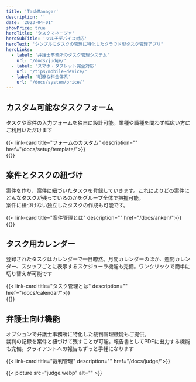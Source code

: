```yaml
---
title: 'TaskManager'
description: ''
date: '2023-04-01'
showPrice: true
heroTitle: 'タスクマネージャ'
heroSubTitle: 'マルチデバイス対応'
heroText: 'シンプルにタスクの管理に特化したクラウド型タスク管理アプリ'
heroLinks:
  - label: '弁護士事務所のタスク管理システム'
    url: '/docs/judge/'
  - label: 'スマホ・タブレット完全対応'
    url: '/tips/mobile-device/'
  - label: '明瞭な料金体系'
    url: '/docs/system/price/'
---
```


<!-- ▼自作できる -->
<div class="container my-5" id="nocode-custom-daily-report">
<div class="row align-items-center rounded-3 border shadow-lg">
<div class="col-lg-7">
<h2 class="display-4 fw-bold text-body-emphasis lh-1">カスタム可能なタスクフォーム</h2>
<p class="lead">

タスクや案件の入力フォームを独自に設計可能。業種や職種を問わず幅広い方にご利用いただけます

</p>
{{< link-card title="フォームのカスタム" description="" href="/docs/setup/template/">}}
</div>
<div class="col-lg-9">
{{<iTablet filename="test" msg="テスト" alice="ok">}}

</div>
</div>
</div>

<!-- ▼案件・タスク -->
<div class="container my-5" id="nocode-custom-daily-report">
<div class="row align-items-center rounded-3 border shadow-lg">
<div class="col-lg-7">
<h2 class="display-4 fw-bold text-body-emphasis lh-1">案件とタスクの紐づけ</h2>
<p class="lead">

案件を作り、案件に紐づいたタスクを登録していきます。これによりどの案件にどんなタスクが残っているのかをグループ全体で把握可能。  
案件に紐づけない独立したタスクの作成も可能です。

</p>
{{< link-card title="案件管理とは" description="" href="/docs/anken/">}}
</div>
<div class="col-lg-9">
{{<iTablet filename="test" msg="テスト" alice="ok">}}

</div>
</div>
</div>

<!-- ▼カレンダー -->
<div class="container my-5" id="nocode-custom-daily-report">
<div class="row align-items-center rounded-3 border shadow-lg">
<div class="col-lg-7">
<h2 class="display-4 fw-bold text-body-emphasis lh-1">タスク用カレンダー</h2>
<p class="lead">

登録されたタスクはカレンダーで一目瞭然。月間カレンダーのほか、週間カレンダー、スタッフごとに表示するスケジューラ機能も完備。ワンクリックで簡単に切り替えが可能です

</p>
{{< link-card title="タスク管理とは" description="" href="/docs/calendar/">}}
</div>
<div class="col-lg-9">
{{<iTablet filename="month" msg="カレンダ" alice="ok">}}

</div>
</div>
</div>

<!-- ▼カレンダー -->
<div class="container my-5" id="nocode-custom-daily-report">
<div class="row align-items-center rounded-3 border shadow-lg">
<div class="col-lg-7">
<h2 class="display-4 fw-bold text-body-emphasis lh-1">弁護士向け機能</h2>
<p class="lead">

オプションで弁護士事務所に特化した裁判管理機能もご提供。  
裁判の記録を案件と紐づけて残すことが可能。報告書としてPDFに出力する機能も完備。クライアントへの報告もずっと手軽になります

</p>
{{< link-card title="裁判管理" description="" href="/docs/judge/">}}
</div>
<div class="col-lg-9">

{{< picture src="judge.webp" alt="" >}}

</div>
</div>
</div>
